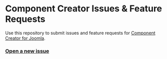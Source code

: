 # Component Creator Issues & Feature Requests
Use this repository to submit issues and feature requests for [Component Creator for Joomla](https://www.component-creator.com).

### [Open a new issue](https://github.com/Jensen-Technologies/component-creator-issues/issues/new)
